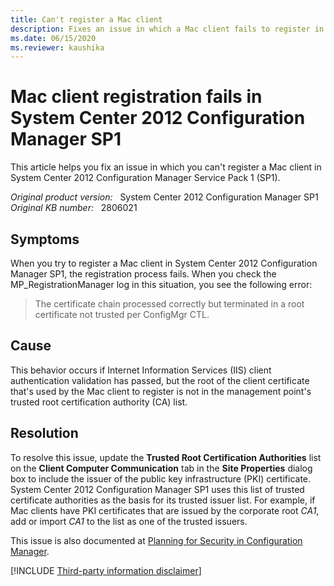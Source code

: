 ```yaml
---
title: Can't register a Mac client
description: Fixes an issue in which a Mac client fails to register in System Center Configuration Manager SP1.
ms.date: 06/15/2020
ms.reviewer: kaushika
---
```

# Mac client registration fails in System Center 2012 Configuration Manager SP1

This article helps you fix an issue in which you can't register a Mac client in System Center 2012 Configuration Manager Service Pack 1 (SP1).

_Original product version:_ &nbsp; System Center 2012 Configuration Manager SP1  
_Original KB number:_ &nbsp; 2806021

## Symptoms

When you try to register a Mac client in System Center 2012 Configuration Manager SP1, the registration process fails. When you check the MP_RegistrationManager log in this situation, you see the following error:

> The certificate chain processed correctly but terminated in a root certificate not trusted per ConfigMgr CTL.

## Cause

This behavior occurs if Internet Information Services (IIS) client authentication validation has passed, but the root of the client certificate that's used by the Mac client to register is not in the management point's trusted root certification authority (CA) list.

## Resolution

To resolve this issue, update the **Trusted Root Certification Authorities** list on the **Client Computer Communication** tab in the **Site Properties** dialog box to include the issuer of the public key infrastructure (PKI) certificate. System Center 2012 Configuration Manager SP1 uses this list of trusted certificate authorities as the basis for its trusted issuer list. For example, if Mac clients have PKI certificates that are issued by the corporate root _CA1_, add or import _CA1_ to the list as one of the trusted issuers.

This issue is also documented at [Planning for Security in Configuration Manager](/previous-versions/system-center/system-center-2012-R2/gg712284(v=technet.10)?redirectedfrom=MSDN).

[!INCLUDE [Third-party information disclaimer](../../../includes/third-party-disclaimer.md)]
